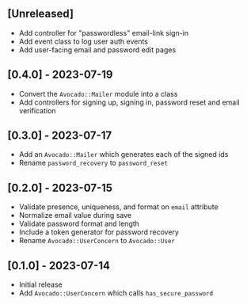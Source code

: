 ## [Unreleased]

- Add controller for "passwordless" email-link sign-in
- Add event class to log user auth events
- Add user-facing email and password edit pages

## [0.4.0] - 2023-07-19

- Convert the `Avocado::Mailer` module into a class
- Add controllers for signing up, signing in, password reset and email
  verification

## [0.3.0] - 2023-07-17

- Add an `Avocado::Mailer` which generates each of the signed ids
- Rename `password_recovery` to `password_reset`

## [0.2.0] - 2023-07-15

- Validate presence, uniqueness, and format on `email` attribute
- Normalize email value during save
- Validate password format and length
- Include a token generator for password recovery
- Rename `Avocado::UserConcern` to `Avocado::User`

## [0.1.0] - 2023-07-14

- Initial release
- Add `Avocado::UserConcern` which calls `has_secure_password`
